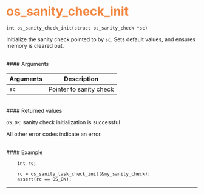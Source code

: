 ## <font color="F2853F" style="font-size:24pt"> os_sanity_check_init</font>

```no-highlight
int os_sanity_check_init(struct os_sanity_check *sc)
```
Initialize the sanity check pointed to by `sc`.  Sets default values, and ensures
memory is cleared out.
 
<br>
#### Arguments

| Arguments | Description | 
|-----------|-------------| 
| `sc` | Pointer to sanity check | 

<br>
#### Returned values

`OS_OK`: sanity check initialization is successful 

All other error codes indicate an error.

<br>
#### Example

```no-highlight
    int rc;

    rc = os_sanity_task_check_init(&my_sanity_check); 
    assert(rc == OS_OK);

```

---------------------
